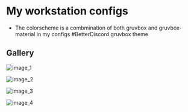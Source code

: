# My workstation configs

- The colorscheme is a combmination of both gruvbox and gruvbox-material in my configs
#BetterDiscord gruvbox theme

## Gallery
![image_1](https://github.com/KegsZooL/better-discord-theme/blob/main/screenshots/image_1.jpg)

![image_2](https://github.com/KegsZooL/better-discord-theme/blob/main/screenshots/image_2.jpg)

![image_3](https://github.com/KegsZooL/better-discord-theme/blob/main/screenshots/image_3.jpg)

![image_4](https://github.com/KegsZooL/better-discord-theme/blob/main/screenshots/image_4.jpg)

